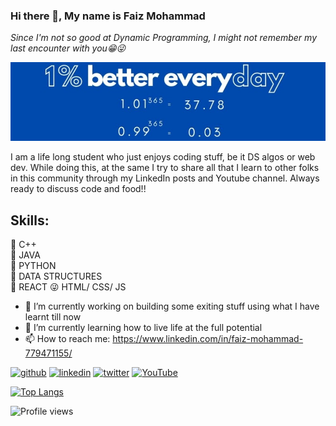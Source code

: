 ### Hi there 👋, My name is Faiz Mohammad

*Since I'm not so good at Dynamic Programming, I might not remember my last encounter with you😁😜*

![Learn. Think. Grow.](https://github.com/faizm4765/faizm4765/blob/main/grow_1%25_daily.jfif)

I am a life long student who just enjoys coding stuff, be it DS algos or web dev. While doing this, at the same I try to share all that I learn to other folks in this community through my LinkedIn posts and Youtube channel. Always ready to discuss code and food!!

## Skills: 
  👨‍ C++  
  🔰 JAVA  
  🐍 PYTHON  
  🍕 DATA STRUCTURES   
  📱 REACT 
  😜 HTML/ CSS/ JS 

- 🔭 I’m currently working on building some exiting stuff using what I have learnt till now 
- 🌱 I’m currently learning how to live life at the full potential 
- 📫 How to reach me: https://www.linkedin.com/in/faiz-mohammad-779471155/ 


[<img src='https://cdn.jsdelivr.net/npm/simple-icons@3.0.1/icons/github.svg' alt='github' height='40'>](https://github.com/faizm4765)  [<img src='https://cdn.jsdelivr.net/npm/simple-icons@3.0.1/icons/linkedin.svg' alt='linkedin' height='40'>](https://www.linkedin.com/in/https://www.linkedin.com/in/faiz-mohammad-779471155//)  [<img src='https://cdn.jsdelivr.net/npm/simple-icons@3.0.1/icons/twitter.svg' alt='twitter' height='40'>](https://twitter.com/faizm4765)  [<img src='https://cdn.jsdelivr.net/npm/simple-icons@3.0.1/icons/youtube.svg' alt='YouTube' height='40'>](https://www.youtube.com/channel/https://www.youtube.com/channel/UCi5awhlNW0IWpMunZxalU_A/videos)  

[![Top Langs](https://github-readme-stats.vercel.app/api/top-langs/?username=faizm4765)](https://github.com/anuraghazra/github-readme-stats)



![Profile views](https://gpvc.arturio.dev/faizm4765)  

